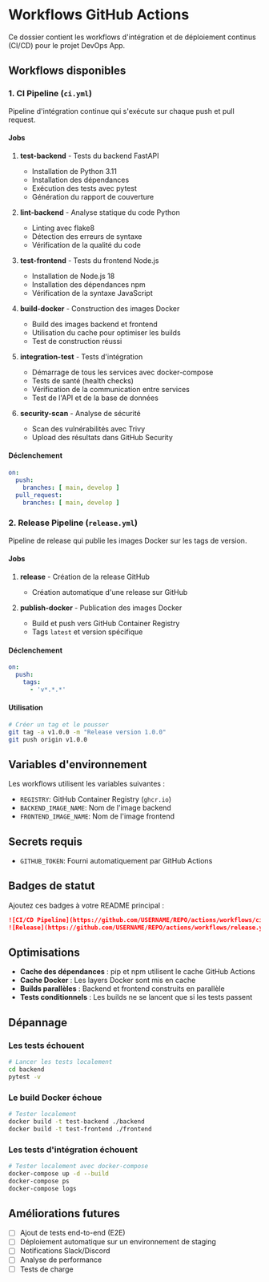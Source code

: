 # Workflows GitHub Actions

Ce dossier contient les workflows d'intégration et de déploiement continus (CI/CD) pour le projet DevOps App.

## Workflows disponibles

### 1. CI Pipeline (`ci.yml`)

Pipeline d'intégration continue qui s'exécute sur chaque push et pull request.

#### Jobs

1. **test-backend** - Tests du backend FastAPI
   - Installation de Python 3.11
   - Installation des dépendances
   - Exécution des tests avec pytest
   - Génération du rapport de couverture

2. **lint-backend** - Analyse statique du code Python
   - Linting avec flake8
   - Détection des erreurs de syntaxe
   - Vérification de la qualité du code

3. **test-frontend** - Tests du frontend Node.js
   - Installation de Node.js 18
   - Installation des dépendances npm
   - Vérification de la syntaxe JavaScript

4. **build-docker** - Construction des images Docker
   - Build des images backend et frontend
   - Utilisation du cache pour optimiser les builds
   - Test de construction réussi

5. **integration-test** - Tests d'intégration
   - Démarrage de tous les services avec docker-compose
   - Tests de santé (health checks)
   - Vérification de la communication entre services
   - Test de l'API et de la base de données

6. **security-scan** - Analyse de sécurité
   - Scan des vulnérabilités avec Trivy
   - Upload des résultats dans GitHub Security

#### Déclenchement

```yaml
on:
  push:
    branches: [ main, develop ]
  pull_request:
    branches: [ main, develop ]
```

### 2. Release Pipeline (`release.yml`)

Pipeline de release qui publie les images Docker sur les tags de version.

#### Jobs

1. **release** - Création de la release GitHub
   - Création automatique d'une release sur GitHub

2. **publish-docker** - Publication des images Docker
   - Build et push vers GitHub Container Registry
   - Tags `latest` et version spécifique

#### Déclenchement

```yaml
on:
  push:
    tags:
      - 'v*.*.*'
```

#### Utilisation

```bash
# Créer un tag et le pousser
git tag -a v1.0.0 -m "Release version 1.0.0"
git push origin v1.0.0
```

## Variables d'environnement

Les workflows utilisent les variables suivantes :

- `REGISTRY`: GitHub Container Registry (`ghcr.io`)
- `BACKEND_IMAGE_NAME`: Nom de l'image backend
- `FRONTEND_IMAGE_NAME`: Nom de l'image frontend

## Secrets requis

- `GITHUB_TOKEN`: Fourni automatiquement par GitHub Actions

## Badges de statut

Ajoutez ces badges à votre README principal :

```markdown
![CI/CD Pipeline](https://github.com/USERNAME/REPO/actions/workflows/ci.yml/badge.svg)
![Release](https://github.com/USERNAME/REPO/actions/workflows/release.yml/badge.svg)
```

## Optimisations

- **Cache des dépendances** : pip et npm utilisent le cache GitHub Actions
- **Cache Docker** : Les layers Docker sont mis en cache
- **Builds parallèles** : Backend et frontend construits en parallèle
- **Tests conditionnels** : Les builds ne se lancent que si les tests passent

## Dépannage

### Les tests échouent

```bash
# Lancer les tests localement
cd backend
pytest -v
```

### Le build Docker échoue

```bash
# Tester localement
docker build -t test-backend ./backend
docker build -t test-frontend ./frontend
```

### Les tests d'intégration échouent

```bash
# Tester localement avec docker-compose
docker-compose up -d --build
docker-compose ps
docker-compose logs
```

## Améliorations futures

- [ ] Ajout de tests end-to-end (E2E)
- [ ] Déploiement automatique sur un environnement de staging
- [ ] Notifications Slack/Discord
- [ ] Analyse de performance
- [ ] Tests de charge
